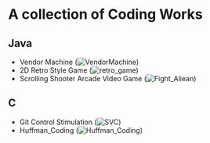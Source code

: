 # A collection of Coding Works

## Java

* Vendor Machine (![VendorMachine](/Java/VendorMachine/))
* 2D Retro Style Game (![retro_game](/Java/retro_game/))
* Scrolling Shooter Arcade Video Game (![Fight_Aliean](/Java/Fight_Aliean/))

## C

* Git Control Stimulation (![SVC](/C/SVC/))
* Huffman_Coding (![Huffman_Coding](/C/Huffman_Coding/))
